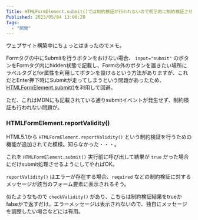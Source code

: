 ```yaml
---
Title: HTMLFormElement.submit()では制約検証が行われないので明示的に制約検証させる必要がある話
Published: 2023/05/04 13:00:20
Tags:
  - "開発"
---
```


ウェブサイト構築中にちょっとはまったのでメモ。  

Formタグの中にSubmitを行うボタンをおけない場合、 `input="submit"` のボタンをFormタグ内にhidden状態で記載し、Formの外のボタンを置きたい場所にラベルタグとfor属性を利用してボタンを設けるという方法がありますが、これだとEnter押下時にSubmitが走ってしまうという問題があったため、 [HTMLFormElement.submit()](https://developer.mozilla.org/ja/docs/Web/API/HTMLFormElement/submit)を利用して回避。  

ただ、これはMDNにも記載されている通りsubmitイベントが発生せず、制約検証も行われない問題が。  

### HTMLFormElement.reportValidity()

HTML5.1から `HTMLFormElement.reportValidity()`  という制約検証を行うための機能が追加されてた模様。知らなかった・・・。  

これを `HTMLFormElement.submit()` 実行前に呼び出して結果が `true` だった場合にだけsubmit処理させるようにしてやればOK。  

`reportValidity()` はエラーが存在する場合、`required` などの制約検証に対するメッセージが該当のフォーム要素に表示されるそう。   

似たようなもので `checkValidity()` があり、こちらは制約検証結果をtrueかfalseかで返すだけ。エラーメッセージは表示されないので、独自にメッセージを調整したい場合などには有用。 


